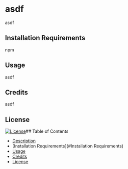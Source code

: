 # asdf

asdf

## Installation Requirements
npm

## Usage
asdf

## Credits
asdf

## License
[![License](https://img.shields.io/badge/License-Apache_2.0-blue.svg)](https://opensource.org/licenses/Apache-2.0)## Table of Contents
 - [Description](#Description)
 - [Installation Requirements](#Installation Requirements)
 - [Usage](#Usage)
 - [Credits](#Credits)
 - [License](#License)

